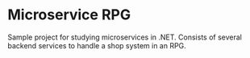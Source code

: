 # Microservice RPG

Sample project for studying microservices in .NET. Consists of several backend services to handle a shop system in an RPG.